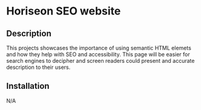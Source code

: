 # Horiseon SEO website

## Description

This projects showcases the importance of using semantic HTML elemets and how they help with SEO and accessibility.
This page will be easier for search engines to decipher and screen readers could present and accurate description to their
users.

## Installation

N/A
